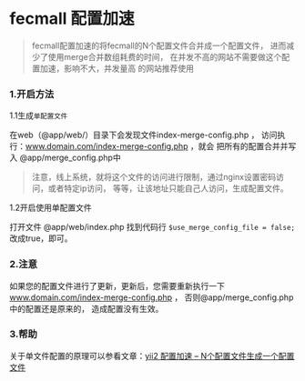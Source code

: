 fecmall 配置加速
================

> fecmall配置加速的将fecmall的N个配置文件合并成一个配置文件，
> 进而减少了使用merge合并数组耗费的时间，
> 在并发不高的网站不需要做这个配置加速，影响不大，并发量高
> 的网站推荐使用

### 1.开启方法

1.1生成`单配置文件`

在web（@app/web/）目录下会发现文件index-merge-config.php ，
访问执行：www.domain.com/index-merge-config.php ，就会
把所有的配置合并并写入 @app/merge_config.php中

> 注意，线上系统，就将这个文件的访问进行限制，通过nginx设置密码访问，或者特定ip访问，
等等，让该地址只能自己人访问，生成配置文件。

1.2开启使用单配置文件

打开文件  @app/web/index.php 找到代码行
`$use_merge_config_file = false; `
改成true，即可。

### 2.注意

如果您的配置文件进行了更新，更新后，您需要重新执行一下
www.domain.com/index-merge-config.php ，
否则@app/merge_config.php中的配置还是原来的，
造成配置没有生效。

### 3.帮助

关于单文件配置的原理可以参看文章：[yii2 配置加速 – N个配置文件生成一个配置文件](http://www.fancyecommerce.com/2017/04/10/yii2-%e9%85%8d%e7%bd%ae%e5%8a%a0%e9%80%9f-n%e4%b8%aa%e9%85%8d%e7%bd%ae%e6%96%87%e4%bb%b6%e7%94%9f%e6%88%90%e4%b8%80%e4%b8%aa%e9%85%8d%e7%bd%ae%e6%96%87%e4%bb%b6/)














